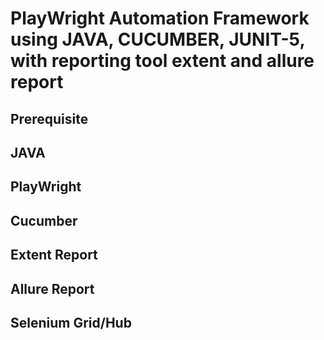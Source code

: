 # PlayWright Automation Framework using  JAVA, CUCUMBER, JUNIT-5, with reporting tool extent and allure report


## Prerequisite
## JAVA
## PlayWright
## Cucumber
## Extent Report
## Allure Report
## Selenium Grid/Hub